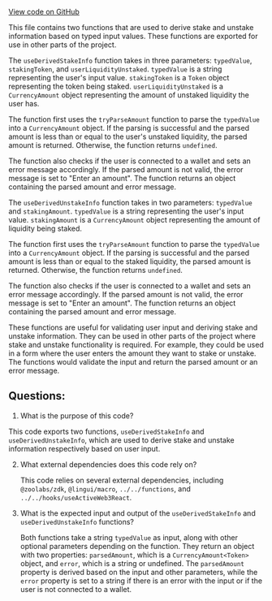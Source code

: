[View code on GitHub](zoo-labs/zoo/blob/master/core/src/state/stake/hook.ts)

This file contains two functions that are used to derive stake and unstake information based on typed input values. These functions are exported for use in other parts of the project. 

The `useDerivedStakeInfo` function takes in three parameters: `typedValue`, `stakingToken`, and `userLiquidityUnstaked`. `typedValue` is a string representing the user's input value. `stakingToken` is a `Token` object representing the token being staked. `userLiquidityUnstaked` is a `CurrencyAmount` object representing the amount of unstaked liquidity the user has. 

The function first uses the `tryParseAmount` function to parse the `typedValue` into a `CurrencyAmount` object. If the parsing is successful and the parsed amount is less than or equal to the user's unstaked liquidity, the parsed amount is returned. Otherwise, the function returns `undefined`. 

The function also checks if the user is connected to a wallet and sets an error message accordingly. If the parsed amount is not valid, the error message is set to "Enter an amount". The function returns an object containing the parsed amount and error message. 

The `useDerivedUnstakeInfo` function takes in two parameters: `typedValue` and `stakingAmount`. `typedValue` is a string representing the user's input value. `stakingAmount` is a `CurrencyAmount` object representing the amount of liquidity being staked. 

The function first uses the `tryParseAmount` function to parse the `typedValue` into a `CurrencyAmount` object. If the parsing is successful and the parsed amount is less than or equal to the staked liquidity, the parsed amount is returned. Otherwise, the function returns `undefined`. 

The function also checks if the user is connected to a wallet and sets an error message accordingly. If the parsed amount is not valid, the error message is set to "Enter an amount". The function returns an object containing the parsed amount and error message. 

These functions are useful for validating user input and deriving stake and unstake information. They can be used in other parts of the project where stake and unstake functionality is required. For example, they could be used in a form where the user enters the amount they want to stake or unstake. The functions would validate the input and return the parsed amount or an error message.
## Questions: 
 1. What is the purpose of this code?
   
   This code exports two functions, `useDerivedStakeInfo` and `useDerivedUnstakeInfo`, which are used to derive stake and unstake information respectively based on user input.

2. What external dependencies does this code rely on?
   
   This code relies on several external dependencies, including `@zoolabs/zdk`, `@lingui/macro`, `../../functions`, and `../../hooks/useActiveWeb3React`.

3. What is the expected input and output of the `useDerivedStakeInfo` and `useDerivedUnstakeInfo` functions?
   
   Both functions take a string `typedValue` as input, along with other optional parameters depending on the function. They return an object with two properties: `parsedAmount`, which is a `CurrencyAmount<Token>` object, and `error`, which is a string or undefined. The `parsedAmount` property is derived based on the input and other parameters, while the `error` property is set to a string if there is an error with the input or if the user is not connected to a wallet.